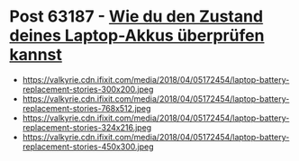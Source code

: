 # Post 63187 - [Wie du den Zustand deines Laptop-Akkus überprüfen kannst](https://www.ifixit.com/News/63187/wie-du-den-zustand-deines-laptop-akkus-ueberpruefen-kannst)

- https://valkyrie.cdn.ifixit.com/media/2018/04/05172454/laptop-battery-replacement-stories-300x200.jpeg
- https://valkyrie.cdn.ifixit.com/media/2018/04/05172454/laptop-battery-replacement-stories-768x512.jpeg
- https://valkyrie.cdn.ifixit.com/media/2018/04/05172454/laptop-battery-replacement-stories-324x216.jpeg
- https://valkyrie.cdn.ifixit.com/media/2018/04/05172454/laptop-battery-replacement-stories-450x300.jpeg

